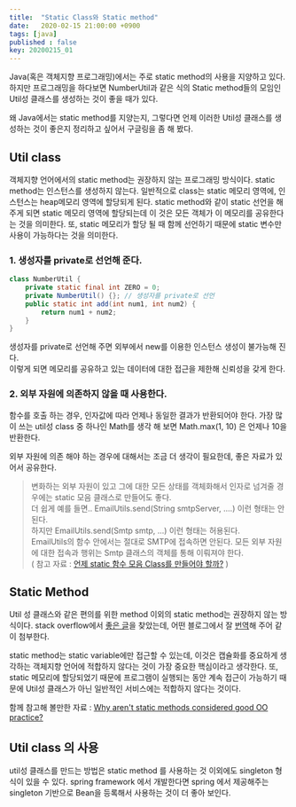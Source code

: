 ```yaml
---
title:  "Static Class와 Static method"
date:   2020-02-15 21:00:00 +0900
tags: [java]
published : false
key: 20200215_01
---
```


Java(혹은 객체지향 프로그래밍)에서는 주로 static method의 사용을 지양하고 있다.
하지만 프로그래밍을 하다보면 NumberUtil과 같은 식의 Static method들의 모임인 Util성 클래스를 생성하는 것이 좋을 때가 있다.

왜 Java에서는 static method를 지양는지, 그렇다면 언제 이러한 Util성 클래스를 생성하는 것이 좋은지 정리하고 싶어서 구글링을 좀 해 봤다.

## Util class
객체지향 언어에서의 static method는 권장하지 않는 프로그래밍 방식이다. static method는 인스턴스를 생성하지 않는다.
일반적으로 class는 static 메모리 영역에, 인스턴스는 heap메모리 영역에 할당되게 된다.
static method와 같이 static 선언을 해 주게 되면 static 메모리 영역에 할당되는데 이 것은 모든 객체가 이 메모리를 공유한다는 것을 의미한다.
또, static 메모리가 할당 될 때 함께 선언하기 때문에 static 변수만 사용이 가능하다는 것을 의미한다.  

### 1. 생성자를 private로 선언해 준다.
```java
class NumberUtil {
    private static final int ZERO = 0;
    private NumberUtil() {}; // 생성자를 private로 선언
    public static int add(int num1, int num2) {
        return num1 + num2;
    }  
}
```
생성자를 private로 선언해 주면 외부에서 new를 이용한 인스턴스 생성이 불가능해 진다.  
이렇게 되면 메모리를 공유하고 있는 데이터에 대한 접근을 제한해 신뢰성을 갖게 한다.

### 2. 외부 자원에 의존하지 않을 때 사용한다.

함수를 호출 하는 경우, 인자값에 따라 언제나 동일한 결과가 반환되어야 한다.
가장 많이 쓰는 util성 class 중 하나인 Math를 생각 해 보면 Math.max(1, 10) 은 언제나 10을 반환한다.
 
외부 자원에 의존 해야 하는 경우에 대해서는 조금 더 생각이 필요한데, 좋은 자료가 있어서 공유한다.

> 변화하는 외부 자원이 있고 그에 대한 모든 상태를 객체화해서 인자로 넘겨줄 경우에는 static 모음 클래스로 만들어도 좋다.  
> 더 쉽게 예를 들면.. EmailUtils.send(String smtpServer, ....) 이런 형태는 안된다.   
> 하지만 EmailUtils.send(Smtp smtp, ...) 이런 형태는 허용된다.  
> EmailUtils의 함수 안에서는 절대로 SMTP에 접속하면 안된다. 모든 외부 자원에 대한 접속과 행위는 Smtp 클래스의 객체를 통해 이뤄져야 한다.  
> ( 참고 자료 : [언제 static 함수 모음 Class를 만들어야 할까?](http://egloos.zum.com/kwon37xi/v/4844149) )

## Static Method
Util 성 클래스와 같은 편의를 위한 method 이외의 static method는 권장하지 않는 방식이다.
stack overflow에서 [좋은 글](https://stackoverflow.com/questions/7026507/why-are-static-variables-considered-evil)을 찾았는데, 
어떤 블로그에서 잘 [번역](https://unabated.tistory.com/m/entry/%EC%99%9C-%EC%9E%90%EB%B0%94%EC%97%90%EC%84%9C-static%EC%9D%98-%EC%82%AC%EC%9A%A9%EC%9D%84-%EC%A7%80%EC%96%91%ED%95%B4%EC%95%BC-%ED%95%98%EB%8A%94%EA%B0%80)해 주어 같이 첨부한다.

static method는 static variable에만 접근할 수 있는데, 이것은 캡슐화를 중요하게 생각하는 객체지향 언어에 적합하지 않다는 것이 가장 중요한 핵심이라고 생각한다. 
또, static 메모리에 할당되었기 때문에 프로그램이 실행되는 동안 계속 접근이 가능하기 때문에 Util성 클래스가 아닌 일반적인 서비스에는 적합하지 않다는 것이다.

함께 참고해 볼만한 자료 : [Why aren't static methods considered good OO practice?](https://stackoverflow.com/questions/4002201/why-arent-static-methods-considered-good-oo-practice)

## Util class 의 사용
util성 클래스를 만드는 방법은 static method 를 사용하는 것 이외에도 singleton 형식이 있을 수 있다.
spring framework 에서 개발한다면 spring 에서 제공해주는 singleton 기반으로 Bean을 등록해서 사용하는 것이 더 좋아 보인다.
